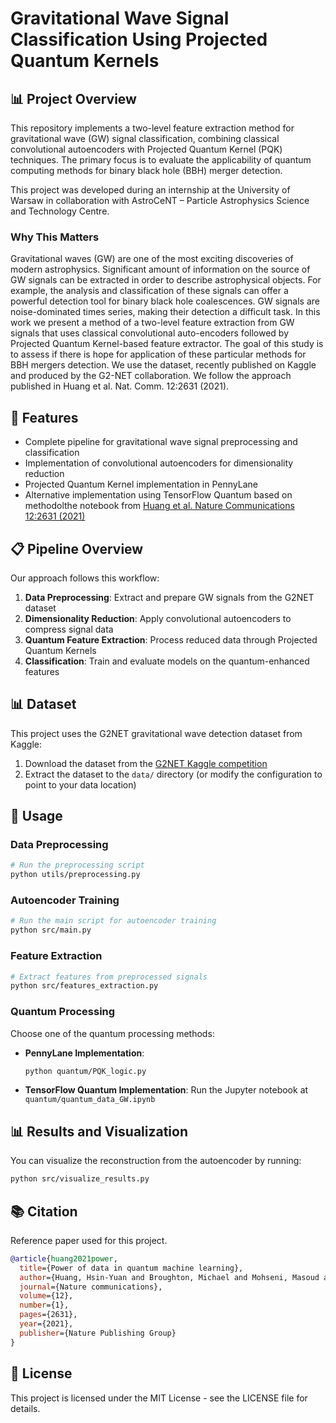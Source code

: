 # Gravitational Wave Signal Classification Using Projected Quantum Kernels

## 📊 Project Overview

This repository implements a two-level feature extraction method for gravitational wave (GW) signal classification, combining classical convolutional autoencoders with Projected Quantum Kernel (PQK) techniques. The primary focus is to evaluate the applicability of quantum computing methods for binary black hole (BBH) merger detection.

This project was developed during an internship at the University of Warsaw in collaboration with AstroCeNT – Particle Astrophysics Science and Technology Centre.

### Why This Matters

Gravitational waves (GW) are one of the most exciting discoveries of
modern astrophysics. Significant amount of information on the source of
GW signals can be extracted in order to describe astrophysical objects.
For example, the analysis and classification of these signals can offer
a powerful detection tool for binary black hole coalescences. GW signals
are noise-dominated times series, making their detection a difficult
task. In this work we present a method of a two-level feature extraction
from GW signals that uses classical convolutional auto-encoders followed
by Projected Quantum Kernel-based feature extractor. The goal of this
study is to assess if there is hope for application of these particular
methods for BBH mergers detection. We use the dataset, recently
published on Kaggle and produced by the G2-NET collaboration.
We follow the approach published in Huang et al. Nat. Comm. 12:2631 (2021).

## 🚀 Features

- Complete pipeline for gravitational wave signal preprocessing and classification
- Implementation of convolutional autoencoders for dimensionality reduction
- Projected Quantum Kernel implementation in PennyLane
- Alternative implementation using TensorFlow Quantum based on methodolthe notebook from [Huang et al. Nature Communications 12:2631 (2021)](https://www.nature.com/articles/s41467-021-22847-0)

## 📋 Pipeline Overview

Our approach follows this workflow:

1. **Data Preprocessing**: Extract and prepare GW signals from the G2NET dataset
2. **Dimensionality Reduction**: Apply convolutional autoencoders to compress signal data
3. **Quantum Feature Extraction**: Process reduced data through Projected Quantum Kernels
4. **Classification**: Train and evaluate models on the quantum-enhanced features

## 📊 Dataset

This project uses the G2NET gravitational wave detection dataset from Kaggle:

1. Download the dataset from the [G2NET Kaggle competition](https://www.kaggle.com/competitions/g2net-gravitational-wave-detection/overview)
2. Extract the dataset to the `data/` directory (or modify the configuration to point to your data location)

## 🔬 Usage

### Data Preprocessing

```bash
# Run the preprocessing script
python utils/preprocessing.py
```

### Autoencoder Training

```bash
# Run the main script for autoencoder training
python src/main.py
```

### Feature Extraction

```bash
# Extract features from preprocessed signals
python src/features_extraction.py
```

### Quantum Processing

Choose one of the quantum processing methods:

- **PennyLane Implementation**:
  ```bash
  python quantum/PQK_logic.py
  ```

- **TensorFlow Quantum Implementation**:
  Run the Jupyter notebook at `quantum/quantum_data_GW.ipynb`


## 📊 Results and Visualization

You can visualize the reconstruction from the autoencoder by running:

```bash
python src/visualize_results.py
```

## 📚 Citation

Reference paper used for this project.

```bibtex
@article{huang2021power,
  title={Power of data in quantum machine learning},
  author={Huang, Hsin-Yuan and Broughton, Michael and Mohseni, Masoud and Babbush, Ryan and Boixo, Sergio and Neven, Hartmut and McClean, Jarrod R},
  journal={Nature communications},
  volume={12},
  number={1},
  pages={2631},
  year={2021},
  publisher={Nature Publishing Group}
}
```

## 📄 License

This project is licensed under the MIT License - see the LICENSE file for details.
